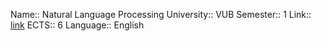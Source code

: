 

Name:: Natural Language Processing
University:: VUB
Semester:: 1
Link:: [link](https://caliweb.vub.be/?page=course-offer&id=005056&anchor=1&target=pr&year=2223&language=en&output=html)
ECTS:: 6
Language:: English